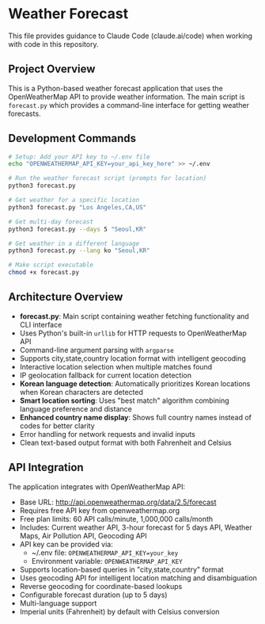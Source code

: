 # Weather Forecast

This file provides guidance to Claude Code (claude.ai/code) when working with code in this repository.

## Project Overview

This is a Python-based weather forecast application that uses the OpenWeatherMap API to provide weather information. The main script is `forecast.py` which provides a command-line interface for getting weather forecasts.

## Development Commands

```bash
# Setup: Add your API key to ~/.env file
echo "OPENWEATHERMAP_API_KEY=your_api_key_here" >> ~/.env

# Run the weather forecast script (prompts for location)
python3 forecast.py

# Get weather for a specific location
python3 forecast.py "Los Angeles,CA,US"

# Get multi-day forecast
python3 forecast.py --days 5 "Seoul,KR"

# Get weather in a different language
python3 forecast.py --lang ko "Seoul,KR"

# Make script executable
chmod +x forecast.py
```

## Architecture Overview

- **forecast.py**: Main script containing weather fetching functionality and CLI interface
- Uses Python's built-in `urllib` for HTTP requests to OpenWeatherMap API
- Command-line argument parsing with `argparse`
- Supports city,state,country location format with intelligent geocoding
- Interactive location selection when multiple matches found
- IP geolocation fallback for current location detection
- **Korean language detection**: Automatically prioritizes Korean locations when Korean characters are detected
- **Smart location sorting**: Uses "best match" algorithm combining language preference and distance
- **Enhanced country name display**: Shows full country names instead of codes for better clarity
- Error handling for network requests and invalid inputs
- Clean text-based output format with both Fahrenheit and Celsius

## API Integration

The application integrates with OpenWeatherMap API:
- Base URL: http://api.openweathermap.org/data/2.5/forecast
- Requires free API key from openweathermap.org 
- Free plan limits: 60 API calls/minute, 1,000,000 calls/month
- Includes: Current weather API, 3-hour forecast for 5 days API, Weather Maps, Air Pollution API, Geocoding API
- API key can be provided via:
  - ~/.env file: `OPENWEATHERMAP_API_KEY=your_key`
  - Environment variable: `OPENWEATHERMAP_API_KEY`
- Supports location-based queries in "city,state,country" format
- Uses geocoding API for intelligent location matching and disambiguation
- Reverse geocoding for coordinate-based lookups
- Configurable forecast duration (up to 5 days)
- Multi-language support
- Imperial units (Fahrenheit) by default with Celsius conversion